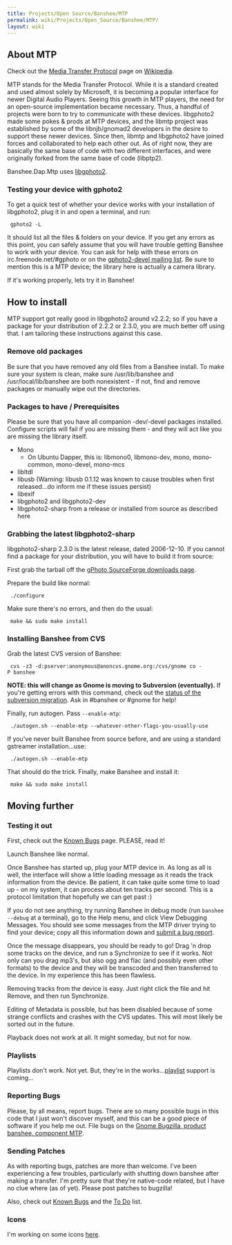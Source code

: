 ```yaml
---
title: Projects/Open Source/Banshee/MTP
permalink: wiki/Projects/Open_Source/Banshee/MTP/
layout: wiki
---
```


About MTP
---------

Check out the [Media Transfer
Protocol](http://en.wikipedia.org/wiki/Media_Transfer_Protocol) page on
[Wikipedia](http://www.wikipedia.org).

MTP stands for the Media Transfer Protocol. While it is a standard
created and used almost solely by Microsoft, it is becoming a popular
interface for newer Digital Audio Players. Seeing this growth in MTP
players, the need for an open-source implementation became necessary.
Thus, a handful of projects were born to try to communicate with these
devices. libgphoto2 made some pokes & prods at MTP devices, and the
libmtp project was established by some of the libnjb/gnomad2 developers
in the desire to support these newer devices. Since then, libmtp and
libgphoto2 have joined forces and collaborated to help each other out.
As of right now, they are basically the same base of code with two
different interfaces, and were originally forked from the same base of
code (libptp2).

Banshee.Dap.Mtp uses [libgphoto2](http://www.gphoto.org).

### Testing your device with gphoto2

To get a quick test of whether your device works with your installation
of libgphoto2, plug it in and open a terminal, and run:

` gphoto2 -L`

It should list all the files & folders on your device. If you get any
errors as this point, you can safely assume that you will have trouble
getting Banshee to work with your device. You can ask for help with
these errors on irc.freenode.net/\#gphoto or on the [gphoto2-devel
mailing list](http://sourceforge.net/mail/?group_id=8874). Be sure to
mention this is a MTP device; the library here is actually a camera
library.

If it's working properly, lets try it in Banshee!

How to install
--------------

MTP support got really good in libgphoto2 around v2.2.2; so if you have
a package for your distribution of 2.2.2 or 2.3.0, you are much better
off using that. I am tailoring these instructions against this case.

### Remove old packages

Be sure that you have removed any old files from a Banshee install. To
make sure your system is clean, make sure /usr/lib/banshee and
/usr/local/lib/banshee are both nonexistent - if not, find and remove
packages or manually wipe out the directories.

### Packages to have / Prerequisites

Please be sure that you have all companion -dev/-devel packages
installed. Configure scripts will fail if you are missing them - and
they will act like you are missing the library itself.

-   Mono
    -   On Ubuntu Dapper, this is: libmono0, libmono-dev, mono,
        mono-common, mono-devel, mono-mcs
-   libltdl
-   libusb (Warning: libusb 0.1.12 was known to cause troubles when
    first released...do inform me if these issues persist)
-   libexif
-   libgphoto2 and libgphoto2-dev
-   libgphoto2-sharp from a release or installed from source as
    described here

### Grabbing the latest libgphoto2-sharp

libgphoto2-sharp 2.3.0 is the latest release, dated 2006-12-10. If you
cannot find a package for your distribution, you will have to build it
from source:

First grab the tarball off the [gPhoto SourceForge downloads
page](http://sourceforge.net/project/showfiles.php?group_id=8874&package_id=214288).

Prepare the build like normal:

` ./configure`

Make sure there's no errors, and then do the usual:

` make && sudo make install`

### Installing Banshee from CVS

Grab the latest CVS version of Banshee:

` cvs -z3 -d:pserver:anonymous@anoncvs.gnome.org:/cvs/gnome co -P banshee`

**NOTE: this will change as Gnome is moving to Subversion
(eventually).** If you're getting errors with this command, check out
the [status of the subversion
migration](http://live.gnome.org/Subversion). Ask in \#banshee or
\#gnome for help!

Finally, run autogen. Pass `--enable-mtp`:

` ./autogen.sh --enable-mtp --whatever-other-flags-you-usually-use`

If you've never built Banshee from source before, and are using a
standard gstreamer installation...use:

` ./autogen.sh --enable-mtp`

That should do the trick. Finally, make Banshee and install it:

` make && sudo make install`

Moving further
--------------

### Testing it out

First, check out the [Known
Bugs](/wiki/Projects/Open_Source/Banshee/MTP/Known_Bugs "wikilink") page.
PLEASE, read it!

Launch Banshee like normal.

Once Banshee has started up, plug your MTP device in. As long as all is
well, the interface will show a little loading message as it reads the
track information from the device. Be patient, it can take quite some
time to load up - on my system, it can process about ten tracks per
second. This is a protocol limitation that hopefully we can get past :)

If you do not see anything, try running Banshee in debug mode (run
`banshee --debug` at a terminal), go to the Help menu, and click View
Debugging Messages. You should see some messages from the MTP driver
trying to find your device; copy all this information down and [submit a
bug
report](http://bugzilla.gnome.org/enter_bug.cgi?product=banshee&component=MTP).

Once the message disappears, you should be ready to go! Drag 'n drop
some tracks on the device, and run a Synchronize to see if it works. Not
only can you drag mp3's, but also ogg and flac (and possibly even other
formats) to the device and they will be transcoded and then transferred
to the device. In my experience this has been flawless.

Removing tracks from the device is easy. Just right click the file and
hit Remove, and then run Synchronize.

Editing of Metadata is possible, but has been disabled because of some
strange conflicts and crashes with the CVS updates. This will most
likely be sorted out in the future.

Playback does not work at all. It might someday, but not for now.

### Playlists

Playlists don't work. Not yet. But, they're in the
works...[playlist](/wiki/Projects/Open_Source/Banshee/MTP/Playlists "wikilink")
support is coming...

### Reporting Bugs

Please, by all means, report bugs. There are so many possible bugs in
this code that I just won't discover myself, and this can be a good
piece of software if you help me out. File bugs on the [Gnome Bugzilla,
product banshee, component
MTP](http://bugzilla.gnome.org/enter_bug.cgi?product=banshee&component=MTP).

### Sending Patches

As with reporting bugs, patches are more than welcome. I've been
experiencing a few troubles, particularly with shutting down banshee
after making a transfer. I'm pretty sure that they're native-code
related, but I have no clue where (as of yet). Please post patches to
bugzilla!

Also, check out [Known
Bugs](/wiki/Projects/Open_Source/Banshee/MTP/Known_Bugs "wikilink") and the
[To Do](/wiki/Projects/Open_Source/Banshee/MTP/To_Do "wikilink") list.

### Icons

I'm working on some icons
[here](/wiki/Projects/Open_Source/Banshee/MTP/Icons "wikilink").
